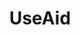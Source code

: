 ---
lang: zh-CN
home: true
title: UseAid
description: UseAid
sidebar: false
heroText: 'UseAid'
actions:
  - text: Get Started
    link: /brief.md
    type: primary
features:
  - title: 快速查阅
    details: 通过多级目录快速索引到想要的信息
  - title: 优雅样式
    details: 看起来赏心悦目，读起来逻辑清晰
  - title: 提高效率
    details: 快速使用常用的vue3实用程序集
footer: 
footerHtml: true
---